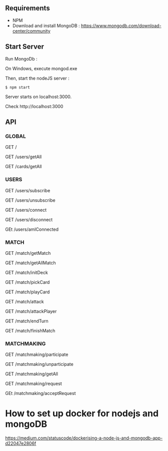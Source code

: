 ## Requirements

- NPM
- Download and install MongoDB : https://www.mongodb.com/download-center/community

## Start Server

Run MongoDb :

On Windows, execute mongod.exe

Then, start the nodeJS server :

```
$ npm start
```

Server starts on localhost:3000.

Check http://localhost:3000

## API

### GLOBAL

GET /

GET /users/getAll

GET /cards/getAll

### USERS

GET /users/subscribe

GET /users/unsubscribe

GET /users/connect

GET /users/disconnect

GEt /users/amIConnected

### MATCH

GET /match/getMatch

GET /match/getAllMatch

GET /match/initDeck

GET /match/pickCard

GET /match/playCard

GET /match/attack

GET /match/attackPlayer

GET /match/endTurn

GET /match/finishMatch

### MATCHMAKING

GET /matchmaking/participate

GET /matchmaking/unparticipate

GET /matchmaking/getAll

GET /matchmaking/request

GEt /matchmaking/acceptRequest

# How to set up docker for nodejs and mongoDB

https://medium.com/statuscode/dockerising-a-node-js-and-mongodb-app-d22047e2806f
